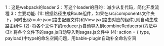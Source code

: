 1：这是webpack的loader
2：写这个loader的目的：减少从复代码，简化开发流程
3：主要功能:
(1): 根据路径生成Route组件，如果在src/components文件夹下，同时出现route.json(路由配置文件)和View.jsx(路由对应的组件),则自动生成路由组件
(2): 将各个文件下的reducer.js自动导入到combineReducers()方法中
(3): 将各个文件下的saga.js自动导入到sagas.js文件中
(4): action = { type, payload}中type的命名空间问题，用bable-plugin自动补全命名空间